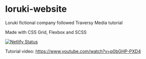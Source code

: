 # loruki-website
 Loruki fictional company followed Traversy Media tutorial
 
 Made with CSS Grid, Flexbox and SCSS
 
 [![Netlify Status](https://api.netlify.com/api/v1/badges/5fdba47f-9232-47d9-965c-d7333bf57d3b/deploy-status)](https://app.netlify.com/sites/loruki-website-tj/deploys)
 
 Tutorial video: https://www.youtube.com/watch?v=p0bGHP-PXD4
